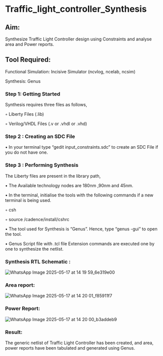 # Traffic_light_controller_Synthesis

## Aim:

Synthesize Traffic Light Controller design using Constraints and analyse area and Power reports.

## Tool Required:

Functional Simulation: Incisive Simulator (ncvlog, ncelab, ncsim)

Synthesis: Genus

### Step 1: Getting Started

Synthesis requires three files as follows,

◦ Liberty Files (.lib)

◦ Verilog/VHDL Files (.v or .vhdl or .vhd)

### Step 2 : Creating an SDC File

•	In your terminal type “gedit input_constraints.sdc” to create an SDC File if you do not have one.

### Step 3 : Performing Synthesis

The Liberty files are present in the library path,

• The Available technology nodes are 180nm ,90nm and 45nm.

• In the terminal, initialise the tools with the following commands if a new terminal is being used.

◦ csh

◦ source /cadence/install/cshrc

• The tool used for Synthesis is “Genus”. Hence, type “genus -gui” to open the tool.

• Genus Script file with .tcl file Extension commands are executed one by one to synthesize the netlist.

### Synthesis RTL Schematic :
![WhatsApp Image 2025-05-17 at 14 19 59_6e319e00](https://github.com/user-attachments/assets/e1a8f091-f861-4042-bee6-70635ce58c8c)

### Area report:
![WhatsApp Image 2025-05-17 at 14 20 01_f85911f7](https://github.com/user-attachments/assets/70a78c0b-9fec-4018-aabf-87166774857f)


### Power Report:
![WhatsApp Image 2025-05-17 at 14 20 00_b3addeb9](https://github.com/user-attachments/assets/af6dd12c-38cc-4197-b1d5-48edd52c4379)

### Result:

The generic netlist of Traffic Light Controller has been created, and area, power reports have been tabulated and generated using Genus.
